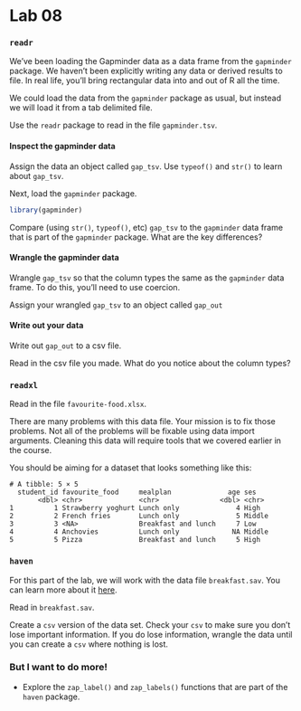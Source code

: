 # Lab 08


### `readr`

We’ve been loading the Gapminder data as a data frame from the
`gapminder` package. We haven’t been explicitly writing any data or
derived results to file. In real life, you’ll bring rectangular data
into and out of R all the time.

We could load the data from the `gapminder` package as usual, but
instead we will load it from a tab delimited file.

Use the `readr` package to read in the file `gapminder.tsv`.

#### Inspect the gapminder data

Assign the data an object called `gap_tsv`. Use `typeof()` and `str()`
to learn about `gap_tsv`.

Next, load the `gapminder` package.

``` r
library(gapminder)
```

Compare (using `str()`, `typeof()`, etc) `gap_tsv` to the `gapminder`
data frame that is part of the `gapminder` package. What are the key
differences?

#### Wrangle the gapminder data

Wrangle `gap_tsv` so that the column types the same as the `gapminder`
data frame. To do this, you’ll need to use coercion.

Assign your wrangled `gap_tsv` to an object called `gap_out`

#### Write out your data

Write out `gap_out` to a csv file.

Read in the csv file you made. What do you notice about the column
types?

### `readxl`

Read in the file `favourite-food.xlsx`.

There are many problems with this data file. Your mission is to fix
those problems. Not all of the problems will be fixable using data
import arguments. Cleaning this data will require tools that we covered
earlier in the course.

You should be aiming for a dataset that looks something like this:

    # A tibble: 5 × 5
      student_id favourite_food     mealplan              age ses   
           <dbl> <chr>              <chr>               <dbl> <chr> 
    1          1 Strawberry yoghurt Lunch only              4 High  
    2          2 French fries       Lunch only              5 Middle
    3          3 <NA>               Breakfast and lunch     7 Low   
    4          4 Anchovies          Lunch only             NA Middle
    5          5 Pizza              Breakfast and lunch     5 High  

### `haven`

For this part of the lab, we will work with the data file
`breakfast.sav`. You can learn more about it
[here](https://www.ibm.com/support/knowledgecenter/SSLVMB_sub/statistics_mainhelp_ddita/spss/tutorials/data_files.html).

Read in `breakfast.sav`.

Create a `csv` version of the data set. Check your `csv` to make sure
you don’t lose important information. If you do lose information,
wrangle the data until you can create a `csv` where nothing is lost.

### But I want to do more!

- Explore the `zap_label()` and `zap_labels()` functions that are part
  of the `haven` package.
